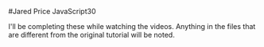 #Jared Price JavaScript30

I'll be completing these while watching the videos. Anything in the files that are different from the original tutorial will be noted.
